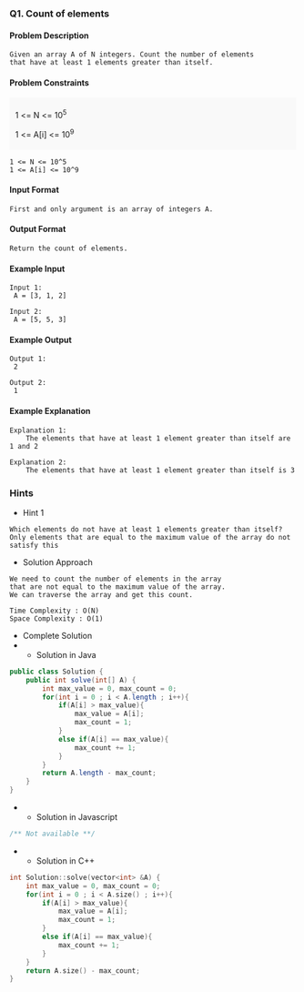 ### Q1. Count of elements
#### Problem Description
```text
Given an array A of N integers. Count the number of elements 
that have at least 1 elements greater than itself.
```
#### Problem Constraints
<div style="background-color: #f9f9f9; padding: 5px 10px;">
    <p>1 &lt;= N &lt;= 10<sup>5</sup></p>
    <p>1 &lt;= A[i] &lt;= 10<sup>9</sup></p>
</div>

```text
1 <= N <= 10^5
1 <= A[i] <= 10^9
```
#### Input Format
```text
First and only argument is an array of integers A.
```
#### Output Format
```text
Return the count of elements.
```
#### Example Input
```text
Input 1:
 A = [3, 1, 2]

Input 2:
 A = [5, 5, 3]
```
#### Example Output
```text
Output 1:
 2

Output 2:
 1
```
#### Example Explanation
```text
Explanation 1:
    The elements that have at least 1 element greater than itself are 1 and 2

Explanation 2:
    The elements that have at least 1 element greater than itself is 3
```
### Hints
* Hint 1
```text
Which elements do not have at least 1 elements greater than itself?
Only elements that are equal to the maximum value of the array do not
satisfy this
```
* Solution Approach
```text
We need to count the number of elements in the array 
that are not equal to the maximum value of the array.
We can traverse the array and get this count.

Time Complexity : O(N)
Space Complexity : O(1)
```
* Complete Solution
* * Solution in Java
```java
public class Solution {
    public int solve(int[] A) {
        int max_value = 0, max_count = 0;
    	for(int i = 0 ; i < A.length ; i++){
    		if(A[i] > max_value){
    			max_value = A[i];
    			max_count = 1;
    		}
    		else if(A[i] == max_value){
    			max_count += 1;
    		}
    	}
    	return A.length - max_count;
    }
}
```
* * Solution in Javascript
```javascript
/** Not available **/
```
* * Solution in C++
```cpp
int Solution::solve(vector<int> &A) {
    int max_value = 0, max_count = 0;
	for(int i = 0 ; i < A.size() ; i++){
		if(A[i] > max_value){
			max_value = A[i];
			max_count = 1;
		}
		else if(A[i] == max_value){
			max_count += 1;
		}
	}
	return A.size() - max_count;
}
```

